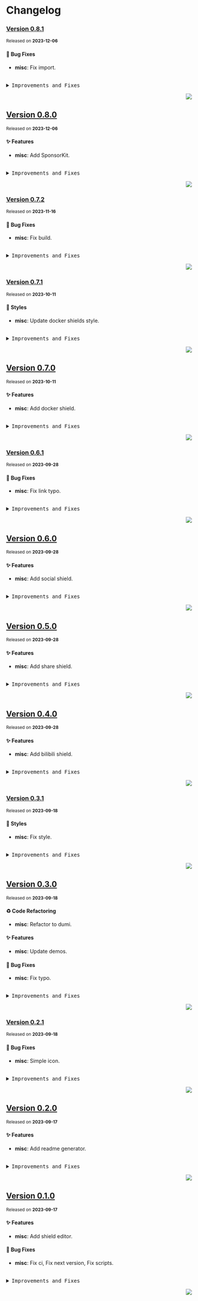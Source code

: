 <a name="readme-top"></a>

# Changelog

### [Version 0.8.1](https://github.com/lobehub/lobe-readme-wizard/compare/v0.8.0...v0.8.1)

<sup>Released on **2023-12-06**</sup>

#### 🐛 Bug Fixes

- **misc**: Fix import.

<br/>

<details>
<summary><kbd>Improvements and Fixes</kbd></summary>

#### What's fixed

- **misc**: Fix import ([ba6dd2b](https://github.com/lobehub/lobe-readme-wizard/commit/ba6dd2b))

</details>

<div align="right">

[![](https://img.shields.io/badge/-BACK_TO_TOP-151515?style=flat-square)](#readme-top)

</div>

## [Version 0.8.0](https://github.com/lobehub/lobe-readme-wizard/compare/v0.7.2...v0.8.0)

<sup>Released on **2023-12-06**</sup>

#### ✨ Features

- **misc**: Add SponsorKit.

<br/>

<details>
<summary><kbd>Improvements and Fixes</kbd></summary>

#### What's improved

- **misc**: Add SponsorKit ([4f38bc4](https://github.com/lobehub/lobe-readme-wizard/commit/4f38bc4))

</details>

<div align="right">

[![](https://img.shields.io/badge/-BACK_TO_TOP-151515?style=flat-square)](#readme-top)

</div>

### [Version 0.7.2](https://github.com/lobehub/lobe-readme-wizard/compare/v0.7.1...v0.7.2)

<sup>Released on **2023-11-16**</sup>

#### 🐛 Bug Fixes

- **misc**: Fix build.

<br/>

<details>
<summary><kbd>Improvements and Fixes</kbd></summary>

#### What's fixed

- **misc**: Fix build ([ef162a3](https://github.com/lobehub/lobe-readme-wizard/commit/ef162a3))

</details>

<div align="right">

[![](https://img.shields.io/badge/-BACK_TO_TOP-151515?style=flat-square)](#readme-top)

</div>

### [Version 0.7.1](https://github.com/lobehub/lobe-readme-wizard/compare/v0.7.0...v0.7.1)

<sup>Released on **2023-10-11**</sup>

#### 💄 Styles

- **misc**: Update docker shields style.

<br/>

<details>
<summary><kbd>Improvements and Fixes</kbd></summary>

#### Styles

- **misc**: Update docker shields style ([7853b56](https://github.com/lobehub/lobe-readme-wizard/commit/7853b56))

</details>

<div align="right">

[![](https://img.shields.io/badge/-BACK_TO_TOP-151515?style=flat-square)](#readme-top)

</div>

## [Version 0.7.0](https://github.com/lobehub/lobe-readme-wizard/compare/v0.6.1...v0.7.0)

<sup>Released on **2023-10-11**</sup>

#### ✨ Features

- **misc**: Add docker shield.

<br/>

<details>
<summary><kbd>Improvements and Fixes</kbd></summary>

#### What's improved

- **misc**: Add docker shield ([c098ab0](https://github.com/lobehub/lobe-readme-wizard/commit/c098ab0))

</details>

<div align="right">

[![](https://img.shields.io/badge/-BACK_TO_TOP-151515?style=flat-square)](#readme-top)

</div>

### [Version 0.6.1](https://github.com/lobehub/lobe-readme-wizard/compare/v0.6.0...v0.6.1)

<sup>Released on **2023-09-28**</sup>

#### 🐛 Bug Fixes

- **misc**: Fix link typo.

<br/>

<details>
<summary><kbd>Improvements and Fixes</kbd></summary>

#### What's fixed

- **misc**: Fix link typo ([355598a](https://github.com/lobehub/lobe-readme-wizard/commit/355598a))

</details>

<div align="right">

[![](https://img.shields.io/badge/-BACK_TO_TOP-151515?style=flat-square)](#readme-top)

</div>

## [Version 0.6.0](https://github.com/lobehub/lobe-readme-wizard/compare/v0.5.0...v0.6.0)

<sup>Released on **2023-09-28**</sup>

#### ✨ Features

- **misc**: Add social shield.

<br/>

<details>
<summary><kbd>Improvements and Fixes</kbd></summary>

#### What's improved

- **misc**: Add social shield ([a359e24](https://github.com/lobehub/lobe-readme-wizard/commit/a359e24))

</details>

<div align="right">

[![](https://img.shields.io/badge/-BACK_TO_TOP-151515?style=flat-square)](#readme-top)

</div>

## [Version 0.5.0](https://github.com/lobehub/lobe-readme-wizard/compare/v0.4.0...v0.5.0)

<sup>Released on **2023-09-28**</sup>

#### ✨ Features

- **misc**: Add share shield.

<br/>

<details>
<summary><kbd>Improvements and Fixes</kbd></summary>

#### What's improved

- **misc**: Add share shield ([2deb3ad](https://github.com/lobehub/lobe-readme-wizard/commit/2deb3ad))

</details>

<div align="right">

[![](https://img.shields.io/badge/-BACK_TO_TOP-151515?style=flat-square)](#readme-top)

</div>

## [Version 0.4.0](https://github.com/lobehub/lobe-readme-wizard/compare/v0.3.1...v0.4.0)

<sup>Released on **2023-09-28**</sup>

#### ✨ Features

- **misc**: Add bilibili shield.

<br/>

<details>
<summary><kbd>Improvements and Fixes</kbd></summary>

#### What's improved

- **misc**: Add bilibili shield ([ab1b9da](https://github.com/lobehub/lobe-readme-wizard/commit/ab1b9da))

</details>

<div align="right">

[![](https://img.shields.io/badge/-BACK_TO_TOP-151515?style=flat-square)](#readme-top)

</div>

### [Version 0.3.1](https://github.com/lobehub/lobe-readme-wizard/compare/v0.3.0...v0.3.1)

<sup>Released on **2023-09-18**</sup>

#### 💄 Styles

- **misc**: Fix style.

<br/>

<details>
<summary><kbd>Improvements and Fixes</kbd></summary>

#### Styles

- **misc**: Fix style ([949c7f1](https://github.com/lobehub/lobe-readme-wizard/commit/949c7f1))

</details>

<div align="right">

[![](https://img.shields.io/badge/-BACK_TO_TOP-151515?style=flat-square)](#readme-top)

</div>

## [Version 0.3.0](https://github.com/lobehub/lobe-readme-wizard/compare/v0.2.1...v0.3.0)

<sup>Released on **2023-09-18**</sup>

#### ♻ Code Refactoring

- **misc**: Refactor to dumi.

#### ✨ Features

- **misc**: Update demos.

#### 🐛 Bug Fixes

- **misc**: Fix typo.

<br/>

<details>
<summary><kbd>Improvements and Fixes</kbd></summary>

#### Code refactoring

- **misc**: Refactor to dumi ([ee3cd5f](https://github.com/lobehub/lobe-readme-wizard/commit/ee3cd5f))

#### What's improved

- **misc**: Update demos ([1515782](https://github.com/lobehub/lobe-readme-wizard/commit/1515782))

#### What's fixed

- **misc**: Fix typo ([d0e4c08](https://github.com/lobehub/lobe-readme-wizard/commit/d0e4c08))

</details>

<div align="right">

[![](https://img.shields.io/badge/-BACK_TO_TOP-151515?style=flat-square)](#readme-top)

</div>

### [Version 0.2.1](https://github.com/lobehub/lobe-readme-generator/compare/v0.2.0...v0.2.1)

<sup>Released on **2023-09-18**</sup>

#### 🐛 Bug Fixes

- **misc**: Simple icon.

<br/>

<details>
<summary><kbd>Improvements and Fixes</kbd></summary>

#### What's fixed

- **misc**: Simple icon ([0bb612c](https://github.com/lobehub/lobe-readme-generator/commit/0bb612c))

</details>

<div align="right">

[![](https://img.shields.io/badge/-BACK_TO_TOP-151515?style=flat-square)](#readme-top)

</div>

## [Version 0.2.0](https://github.com/lobehub/lobe-readme-generator/compare/v0.1.0...v0.2.0)

<sup>Released on **2023-09-17**</sup>

#### ✨ Features

- **misc**: Add readme generator.

<br/>

<details>
<summary><kbd>Improvements and Fixes</kbd></summary>

#### What's improved

- **misc**: Add readme generator ([aad748d](https://github.com/lobehub/lobe-readme-generator/commit/aad748d))

</details>

<div align="right">

[![](https://img.shields.io/badge/-BACK_TO_TOP-151515?style=flat-square)](#readme-top)

</div>

## [Version 0.1.0](https://github.com/lobehub/lobe-readme-generator/compare/v0.0.1...v0.1.0)

<sup>Released on **2023-09-17**</sup>

#### ✨ Features

- **misc**: Add shield editor.

#### 🐛 Bug Fixes

- **misc**: Fix ci, Fix next version, Fix scripts.

<br/>

<details>
<summary><kbd>Improvements and Fixes</kbd></summary>

#### What's improved

- **misc**: Add shield editor ([0102c80](https://github.com/lobehub/lobe-readme-generator/commit/0102c80))

#### What's fixed

- **misc**: Fix ci ([1b3d3eb](https://github.com/lobehub/lobe-readme-generator/commit/1b3d3eb))
- **misc**: Fix next version ([b8e3e7f](https://github.com/lobehub/lobe-readme-generator/commit/b8e3e7f))
- **misc**: Fix scripts ([dea5c8c](https://github.com/lobehub/lobe-readme-generator/commit/dea5c8c))

</details>

<div align="right">

[![](https://img.shields.io/badge/-BACK_TO_TOP-151515?style=flat-square)](#readme-top)

</div>

